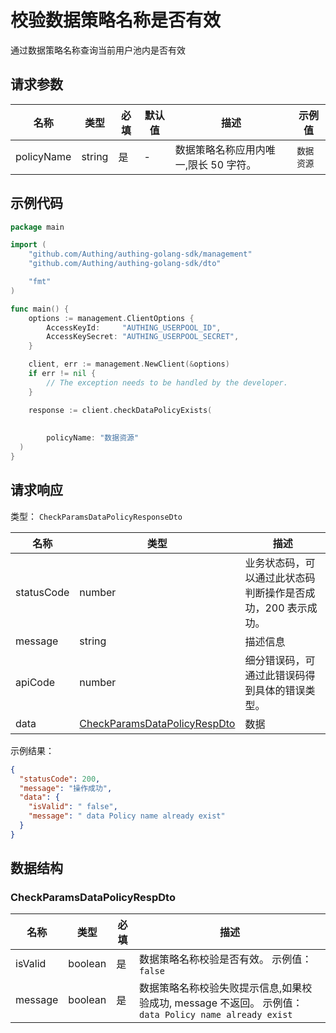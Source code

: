 # 校验数据策略名称是否有效

<!--
  警告⚠️：
  不要直接修改该文档，
  https://github.com/Authing/authing-docs-factory
  使用该项目进行生成
-->

<LastUpdated />

通过数据策略名称查询当前用户池内是否有效

## 请求参数

| 名称 | 类型 | 必填 | 默认值 | 描述 | 示例值 |
| ---- | ---- | ---- | ---- | ---- | ---- |
| policyName | string  | 是 | - | 数据策略名称应用内唯一,限长 50 字符。  | `数据资源` |


## 示例代码

```go
package main

import (
    "github.com/Authing/authing-golang-sdk/management"
    "github.com/Authing/authing-golang-sdk/dto"

    "fmt"
)

func main() {
    options := management.ClientOptions {
        AccessKeyId:     "AUTHING_USERPOOL_ID",
        AccessKeySecret: "AUTHING_USERPOOL_SECRET",
    }

    client, err := management.NewClient(&options)
    if err != nil {
        // The exception needs to be handled by the developer.
    }

    response := client.checkDataPolicyExists(
    
     
        policyName: "数据资源"        
  )
}
```



## 请求响应

类型： `CheckParamsDataPolicyResponseDto`

| 名称 | 类型 | 描述 |
| ---- | ---- | ---- |
| statusCode | number | 业务状态码，可以通过此状态码判断操作是否成功，200 表示成功。 |
| message | string | 描述信息 |
| apiCode | number | 细分错误码，可通过此错误码得到具体的错误类型。 |
| data | <a href="#CheckParamsDataPolicyRespDto">CheckParamsDataPolicyRespDto</a> | 数据 |



示例结果：

```json
{
  "statusCode": 200,
  "message": "操作成功",
  "data": {
    "isValid": " false",
    "message": " data Policy name already exist"
  }
}
```

## 数据结构


### <a id="CheckParamsDataPolicyRespDto"></a> CheckParamsDataPolicyRespDto

| 名称 | 类型 | 必填 | 描述 |
| ---- |  ---- | ---- | ---- |
| isValid | boolean | 是 | 数据策略名称校验是否有效。 示例值： ` false`  |
| message | boolean | 是 | 数据策略名称校验失败提示信息,如果校验成功, message 不返回。 示例值： ` data Policy name already exist`  |


